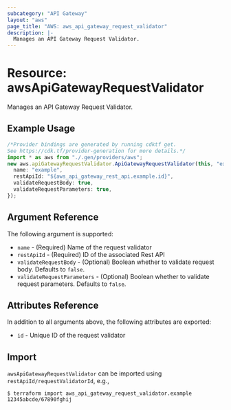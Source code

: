 ```yaml
---
subcategory: "API Gateway"
layout: "aws"
page_title: "AWS: aws_api_gateway_request_validator"
description: |-
  Manages an API Gateway Request Validator.
---
```


# Resource: awsApiGatewayRequestValidator

Manages an API Gateway Request Validator.

## Example Usage

```typescript
/*Provider bindings are generated by running cdktf get.
See https://cdk.tf/provider-generation for more details.*/
import * as aws from "./.gen/providers/aws";
new aws.apiGatewayRequestValidator.ApiGatewayRequestValidator(this, "example", {
  name: "example",
  restApiId: "${aws_api_gateway_rest_api.example.id}",
  validateRequestBody: true,
  validateRequestParameters: true,
});

```

## Argument Reference

The following argument is supported:

* `name` - (Required) Name of the request validator
* `restApiId` - (Required) ID of the associated Rest API
* `validateRequestBody` - (Optional) Boolean whether to validate request body. Defaults to `false`.
* `validateRequestParameters` - (Optional) Boolean whether to validate request parameters. Defaults to `false`.

## Attributes Reference

In addition to all arguments above, the following attributes are exported:

* `id` - Unique ID of the request validator

## Import

`awsApiGatewayRequestValidator` can be imported using `restApiId/requestValidatorId`, e.g.,

```console
$ terraform import aws_api_gateway_request_validator.example 12345abcde/67890fghij
```
